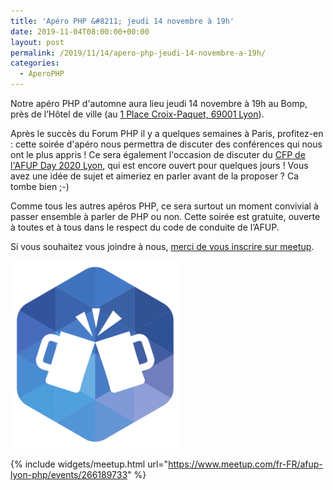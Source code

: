 ```yaml
---
title: 'Apéro PHP &#8211; jeudi 14 novembre à 19h'
date: 2019-11-04T08:00:00+00:00
layout: post
permalink: /2019/11/14/apero-php-jeudi-14-novembre-a-19h/
categories:
  - AperoPHP
---
```


Notre apéro PHP d'automne aura lieu jeudi 14 novembre à 19h au Bomp, près de l&rsquo;Hôtel de ville (au <a href="https://goo.gl/maps/tjMndLV38mK2" target="_blank" rel="noopener noreferrer">1 Place Croix-Paquet, 69001 Lyon</a>).

Après le succès du Forum PHP il y a quelques semaines à Paris, profitez-en : cette soirée d'apéro nous permettra de discuter des conférences qui nous ont le plus appris !
Ce sera également l'occasion de discuter du [CFP de l'AFUP Day 2020 Lyon](https://afup.org/event/afupday2020lyon), qui est encore ouvert pour quelques jours ! Vous avez une idée de sujet et aimeriez en parler avant de la proposer ? Ca tombe bien ;-)

Comme tous les autres apéros PHP, ce sera surtout un moment convivial à passer ensemble à parler de PHP ou non. Cette soirée est gratuite, ouverte à toutes et à tous dans le respect du code de conduite de l&rsquo;AFUP.

Si vous souhaitez vous joindre à nous, [merci de vous inscrire sur meetup](https://www.meetup.com/fr-FR/afup-lyon-php/events/266189733/).

![Logo apéro](/files/2017/03/afup-apero-300-271x300.png)

{% include widgets/meetup.html url="https://www.meetup.com/fr-FR/afup-lyon-php/events/266189733" %}
